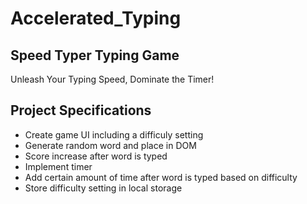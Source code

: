 # Accelerated_Typing
## Speed Typer Typing Game

Unleash Your Typing Speed, Dominate the Timer!

## Project Specifications

- Create game UI including a difficuly setting
- Generate random word and place in DOM
- Score increase after word is typed
- Implement timer
- Add certain amount of time after word is typed based on difficulty
- Store difficulty setting in local storage
